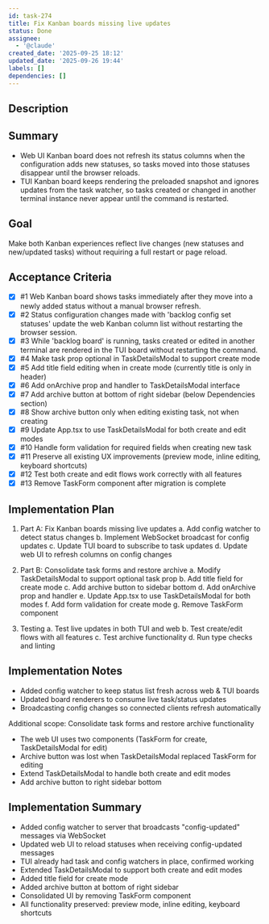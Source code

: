 ```yaml
---
id: task-274
title: Fix Kanban boards missing live updates
status: Done
assignee:
  - '@claude'
created_date: '2025-09-25 18:12'
updated_date: '2025-09-26 19:44'
labels: []
dependencies: []
---
```


## Description

<!-- SECTION:DESCRIPTION:BEGIN -->
## Summary
- Web UI Kanban board does not refresh its status columns when the configuration adds new statuses, so tasks moved into those statuses disappear until the browser reloads.
- TUI Kanban board keeps rendering the preloaded snapshot and ignores updates from the task watcher, so tasks created or changed in another terminal instance never appear until the command is restarted.

## Goal
Make both Kanban experiences reflect live changes (new statuses and new/updated tasks) without requiring a full restart or page reload.
<!-- SECTION:DESCRIPTION:END -->

## Acceptance Criteria
<!-- AC:BEGIN -->
- [x] #1 Web Kanban board shows tasks immediately after they move into a newly added status without a manual browser refresh.
- [x] #2 Status configuration changes made with 'backlog config set statuses' update the web Kanban column list without restarting the browser session.
- [x] #3 While 'backlog board' is running, tasks created or edited in another terminal are rendered in the TUI board without restarting the command.
- [x] #4 Make task prop optional in TaskDetailsModal to support create mode
- [x] #5 Add title field editing when in create mode (currently title is only in header)
- [x] #6 Add onArchive prop and handler to TaskDetailsModal interface
- [x] #7 Add archive button at bottom of right sidebar (below Dependencies section)
- [x] #8 Show archive button only when editing existing task, not when creating
- [x] #9 Update App.tsx to use TaskDetailsModal for both create and edit modes
- [x] #10 Handle form validation for required fields when creating new task
- [x] #11 Preserve all existing UX improvements (preview mode, inline editing, keyboard shortcuts)
- [x] #12 Test both create and edit flows work correctly with all features
- [x] #13 Remove TaskForm component after migration is complete
<!-- AC:END -->

## Implementation Plan

<!-- SECTION:PLAN:BEGIN -->
1. Part A: Fix Kanban boards missing live updates
   a. Add config watcher to detect status changes
   b. Implement WebSocket broadcast for config updates
   c. Update TUI board to subscribe to task updates
   d. Update web UI to refresh columns on config changes

2. Part B: Consolidate task forms and restore archive
   a. Modify TaskDetailsModal to support optional task prop
   b. Add title field for create mode
   c. Add archive button to sidebar bottom
   d. Add onArchive prop and handler
   e. Update App.tsx to use TaskDetailsModal for both modes
   f. Add form validation for create mode
   g. Remove TaskForm component

3. Testing
   a. Test live updates in both TUI and web
   b. Test create/edit flows with all features
   c. Test archive functionality
   d. Run type checks and linting
<!-- SECTION:PLAN:END -->

## Implementation Notes

<!-- SECTION:NOTES:BEGIN -->
- Added config watcher to keep status list fresh across web & TUI boards
- Updated board renderers to consume live task/status updates
- Broadcasting config changes so connected clients refresh automatically

Additional scope: Consolidate task forms and restore archive functionality
- The web UI uses two components (TaskForm for create, TaskDetailsModal for edit)
- Archive button was lost when TaskDetailsModal replaced TaskForm for editing
- Extend TaskDetailsModal to handle both create and edit modes
- Add archive button to right sidebar bottom

## Implementation Summary
- Added config watcher to server that broadcasts "config-updated" messages via WebSocket
- Updated web UI to reload statuses when receiving config-updated messages
- TUI already had task and config watchers in place, confirmed working
- Extended TaskDetailsModal to support both create and edit modes
- Added title field for create mode
- Added archive button at bottom of right sidebar
- Consolidated UI by removing TaskForm component
- All functionality preserved: preview mode, inline editing, keyboard shortcuts
<!-- SECTION:NOTES:END -->
